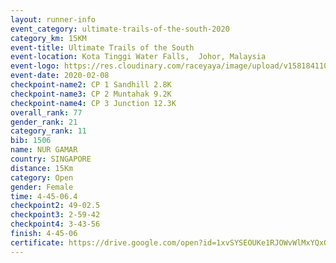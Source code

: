 ```yaml
--- 
layout: runner-info 
event_category: ultimate-trails-of-the-south-2020 
category_km: 15KM 
event-title: Ultimate Trails of the South 
event-location: Kota Tinggi Water Falls,  Johor, Malaysia 
event-logo: https://res.cloudinary.com/raceyaya/image/upload/v1581841103/logo/2020/ultimate-trails-2020_i93dfj.jpg 
event-date: 2020-02-08 
checkpoint-name2: CP 1 Sandhill 2.8K 
checkpoint-name3: CP 2 Muntahak 9.2K 
checkpoint-name4: CP 3 Junction 12.3K 
overall_rank: 77
gender_rank: 21
category_rank: 11
bib: 1506
name: NUR GAMAR
country: SINGAPORE
distance: 15Km
category: Open
gender: Female
time: 4-45-06.4
checkpoint2: 49-02.5
checkpoint3: 2-59-42
checkpoint4: 3-43-56
finish: 4-45-06
certificate: https://drive.google.com/open?id=1xvSYSEOUKe1RJOWvWlMxYQxQeThQKNY
--- 
```

